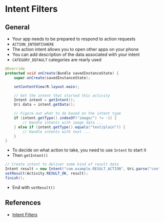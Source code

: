 # Intent Filters

## General

- Your app needs to be prepared to respond to action requests
- `ACTION_INTENTISHERE`
- The action intent allows you to open other apps on your phone
- You can add description of the data associated with your intent
- `CATEGORY_DEFAULT` categories are rearly used

```java
@Override
protected void onCreate(Bundle savedInstanceState) {
    super.onCreate(savedInstanceState);

    setContentView(R.layout.main);

    // Get the intent that started this activity
    Intent intent = getIntent();
    Uri data = intent.getData();

    // Figure out what to do based on the intent type
    if (intent.getType().indexOf("image/") != -1) {
        // Handle intents with image data ...
    } else if (intent.getType().equals("text/plain")) {
        // Handle intents with text ...
    }
}
```

- To decide on what action to take, you need to use `Intent` to start it
- Then `getIntent()`

```java
// Create intent to deliver some kind of result data
Intent result = new Intent("com.example.RESULT_ACTION", Uri.parse("content://result_uri"));
setResult(Activity.RESULT_OK, result);
finish();
```

- End with `setResult()`

## References

- [Intent Filters](https://developer.android.com/training/basics/intents/filters)